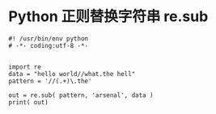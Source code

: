 # Python 正则替换字符串 re.sub #

    #! /usr/bin/env python
    # -*- coding:utf-8 -*-
    
    
    import re
    data = "hello world//what.the hell"
    pattern = '//(.+)\.the'
    
    out = re.sub( pattern, 'arsenal', data )
    print( out)
